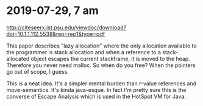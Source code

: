 # 2019-07-29, 7 am

http://citeseerx.ist.psu.edu/viewdoc/download?doi=10.1.1.112.5538&rep=rep1&type=pdf

This paper describes "lazy allocation" where the only allocation available to
the programmer is stack allocation and when a reference to a stack-allocated
object escapes the current stackframe, it is moved to the heap. Therefore you
never need malloc. So when do you free? When the pointers go out of scope, I
guess.

This is a neat idea. It's a simpler mental burden than r-value references and
move-semantics. It's kinda java-esque. In fact I'm pretty sure this is the
converse of Escape Analysis which is used in the HotSpot VM for Java.
